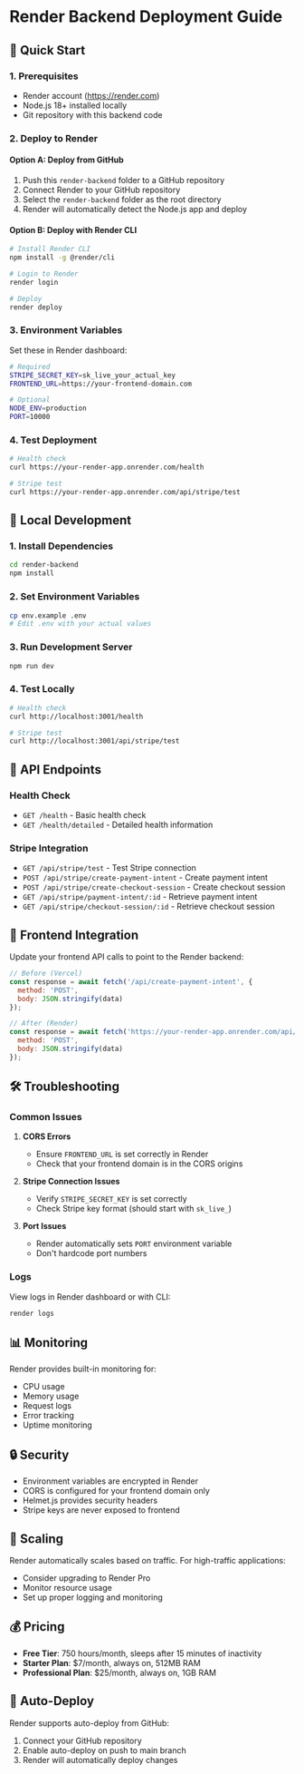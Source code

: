 # Render Backend Deployment Guide

## 🚀 Quick Start

### 1. Prerequisites
- Render account (https://render.com)
- Node.js 18+ installed locally
- Git repository with this backend code

### 2. Deploy to Render

#### Option A: Deploy from GitHub
1. Push this `render-backend` folder to a GitHub repository
2. Connect Render to your GitHub repository
3. Select the `render-backend` folder as the root directory
4. Render will automatically detect the Node.js app and deploy

#### Option B: Deploy with Render CLI
```bash
# Install Render CLI
npm install -g @render/cli

# Login to Render
render login

# Deploy
render deploy
```

### 3. Environment Variables
Set these in Render dashboard:

```bash
# Required
STRIPE_SECRET_KEY=sk_live_your_actual_key
FRONTEND_URL=https://your-frontend-domain.com

# Optional
NODE_ENV=production
PORT=10000
```

### 4. Test Deployment
```bash
# Health check
curl https://your-render-app.onrender.com/health

# Stripe test
curl https://your-render-app.onrender.com/api/stripe/test
```

## 🔧 Local Development

### 1. Install Dependencies
```bash
cd render-backend
npm install
```

### 2. Set Environment Variables
```bash
cp env.example .env
# Edit .env with your actual values
```

### 3. Run Development Server
```bash
npm run dev
```

### 4. Test Locally
```bash
# Health check
curl http://localhost:3001/health

# Stripe test
curl http://localhost:3001/api/stripe/test
```

## 📡 API Endpoints

### Health Check
- `GET /health` - Basic health check
- `GET /health/detailed` - Detailed health information

### Stripe Integration
- `GET /api/stripe/test` - Test Stripe connection
- `POST /api/stripe/create-payment-intent` - Create payment intent
- `POST /api/stripe/create-checkout-session` - Create checkout session
- `GET /api/stripe/payment-intent/:id` - Retrieve payment intent
- `GET /api/stripe/checkout-session/:id` - Retrieve checkout session

## 🔄 Frontend Integration

Update your frontend API calls to point to the Render backend:

```javascript
// Before (Vercel)
const response = await fetch('/api/create-payment-intent', {
  method: 'POST',
  body: JSON.stringify(data)
});

// After (Render)
const response = await fetch('https://your-render-app.onrender.com/api/stripe/create-payment-intent', {
  method: 'POST',
  body: JSON.stringify(data)
});
```

## 🛠️ Troubleshooting

### Common Issues

1. **CORS Errors**
   - Ensure `FRONTEND_URL` is set correctly in Render
   - Check that your frontend domain is in the CORS origins

2. **Stripe Connection Issues**
   - Verify `STRIPE_SECRET_KEY` is set correctly
   - Check Stripe key format (should start with `sk_live_`)

3. **Port Issues**
   - Render automatically sets `PORT` environment variable
   - Don't hardcode port numbers

### Logs
View logs in Render dashboard or with CLI:
```bash
render logs
```

## 📊 Monitoring

Render provides built-in monitoring for:
- CPU usage
- Memory usage
- Request logs
- Error tracking
- Uptime monitoring

## 🔒 Security

- Environment variables are encrypted in Render
- CORS is configured for your frontend domain only
- Helmet.js provides security headers
- Stripe keys are never exposed to frontend

## 🚀 Scaling

Render automatically scales based on traffic. For high-traffic applications:
- Consider upgrading to Render Pro
- Monitor resource usage
- Set up proper logging and monitoring

## 💰 Pricing

- **Free Tier**: 750 hours/month, sleeps after 15 minutes of inactivity
- **Starter Plan**: $7/month, always on, 512MB RAM
- **Professional Plan**: $25/month, always on, 1GB RAM

## 🔄 Auto-Deploy

Render supports auto-deploy from GitHub:
1. Connect your GitHub repository
2. Enable auto-deploy on push to main branch
3. Render will automatically deploy changes
